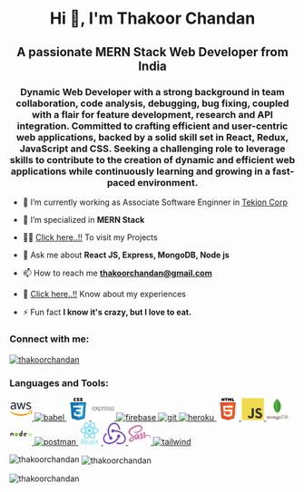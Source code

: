 <h1 align="center">Hi 👋, I'm Thakoor Chandan</h1>
<h2 align="center">A passionate MERN Stack Web Developer from India</h2>
<h3 align="center">Dynamic Web Developer with a strong background in team collaboration, code analysis, debugging, bug fixing, coupled with a flair for feature development, research and API integration. Committed to crafting efficient and user-centric web applications, backed by a solid skill set in React, Redux, JavaScript and CSS. Seeking a challenging role to leverage skills to contribute to the creation of dynamic and efficient web applications while continuously learning and growing in a fast-paced environment.</h3>

- 🔭 I’m currently working as Associate Software Enginner in [Tekion Corp](https://tekion.com/)

- 🌱 I’m specialized in **MERN Stack**

- 👨‍💻 [Click here..!!](https://thakoorchandan-portfolio.vercel.app/) To visit my Projects

- 💬 Ask me about **React JS, Express, MongoDB, Node js**

- 📫 How to reach me **thakoorchandan@gmail.com**

- 📄 [Click here..!!](https://drive.google.com/file/d/1HtPuC2ViSEF5DcGN4eIHvveNL3L30R2_/view) Know about my experiences 

- ⚡ Fun fact **I know it's crazy, but I love to eat.**

<h3 align="left">Connect with me:</h3>
<p align="left">
<a href="https://linkedin.com/in/thakoorchandan" target="blank"><img align="center" src="https://raw.githubusercontent.com/rahuldkjain/github-profile-readme-generator/master/src/images/icons/Social/linked-in-alt.svg" alt="thakoorchandan" height="30" width="40" /></a>
</p>

<h3 align="left">Languages and Tools:</h3>
<p align="left"> <a href="https://aws.amazon.com" target="_blank" rel="noreferrer"> <img src="https://raw.githubusercontent.com/devicons/devicon/master/icons/amazonwebservices/amazonwebservices-original-wordmark.svg" alt="aws" width="40" height="40"/> </a> <a href="https://babeljs.io/" target="_blank" rel="noreferrer"> <img src="https://www.vectorlogo.zone/logos/babeljs/babeljs-icon.svg" alt="babel" width="40" height="40"/> </a> <a href="https://www.w3schools.com/css/" target="_blank" rel="noreferrer"> <img src="https://raw.githubusercontent.com/devicons/devicon/master/icons/css3/css3-original-wordmark.svg" alt="css3" width="40" height="40"/> </a> <a href="https://expressjs.com" target="_blank" rel="noreferrer"> <img src="https://raw.githubusercontent.com/devicons/devicon/master/icons/express/express-original-wordmark.svg" alt="express" width="40" height="40"/> </a> <a href="https://firebase.google.com/" target="_blank" rel="noreferrer"> <img src="https://www.vectorlogo.zone/logos/firebase/firebase-icon.svg" alt="firebase" width="40" height="40"/> </a> <a href="https://git-scm.com/" target="_blank" rel="noreferrer"> <img src="https://www.vectorlogo.zone/logos/git-scm/git-scm-icon.svg" alt="git" width="40" height="40"/> </a> <a href="https://heroku.com" target="_blank" rel="noreferrer"> <img src="https://www.vectorlogo.zone/logos/heroku/heroku-icon.svg" alt="heroku" width="40" height="40"/> </a> <a href="https://www.w3.org/html/" target="_blank" rel="noreferrer"> <img src="https://raw.githubusercontent.com/devicons/devicon/master/icons/html5/html5-original-wordmark.svg" alt="html5" width="40" height="40"/> </a> <a href="https://developer.mozilla.org/en-US/docs/Web/JavaScript" target="_blank" rel="noreferrer"> <img src="https://raw.githubusercontent.com/devicons/devicon/master/icons/javascript/javascript-original.svg" alt="javascript" width="40" height="40"/> </a> <a href="https://www.mongodb.com/" target="_blank" rel="noreferrer"> <img src="https://raw.githubusercontent.com/devicons/devicon/master/icons/mongodb/mongodb-original-wordmark.svg" alt="mongodb" width="40" height="40"/> </a> <a href="https://nodejs.org" target="_blank" rel="noreferrer"> <img src="https://raw.githubusercontent.com/devicons/devicon/master/icons/nodejs/nodejs-original-wordmark.svg" alt="nodejs" width="40" height="40"/> </a> <a href="https://postman.com" target="_blank" rel="noreferrer"> <img src="https://www.vectorlogo.zone/logos/getpostman/getpostman-icon.svg" alt="postman" width="40" height="40"/> </a> <a href="https://reactjs.org/" target="_blank" rel="noreferrer"> <img src="https://raw.githubusercontent.com/devicons/devicon/master/icons/react/react-original-wordmark.svg" alt="react" width="40" height="40"/> </a> <a href="https://redux.js.org" target="_blank" rel="noreferrer"> <img src="https://raw.githubusercontent.com/devicons/devicon/master/icons/redux/redux-original.svg" alt="redux" width="40" height="40"/> </a> <a href="https://sass-lang.com" target="_blank" rel="noreferrer"> <img src="https://raw.githubusercontent.com/devicons/devicon/master/icons/sass/sass-original.svg" alt="sass" width="40" height="40"/> </a> <a href="https://tailwindcss.com/" target="_blank" rel="noreferrer"> <img src="https://www.vectorlogo.zone/logos/tailwindcss/tailwindcss-icon.svg" alt="tailwind" width="40" height="40"/> </a> </p>

<p><img align="left" src="https://github-readme-stats.vercel.app/api/top-langs?username=thakoorchandan&show_icons=true&locale=en&layout=compact" alt="thakoorchandan" /></p>

<p>&nbsp;<img align="center" src="https://github-readme-stats.vercel.app/api?username=thakoorchandan&show_icons=true&locale=en" alt="thakoorchandan" /></p>

<p><img align="center" src="https://github-readme-streak-stats.herokuapp.com/?user=thakoorchandan&" alt="thakoorchandan" /></p>
